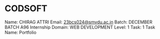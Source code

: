 # CODSOFT
Name: CHIRAG ATTRI
Email: 23bcs024@smvdu.ac.in
Batch: DECEMBER BATCH A96
Internship Domain: WEB DEVELOPMENT
Level: 1
Task: 1
Task Name: Portfolio
